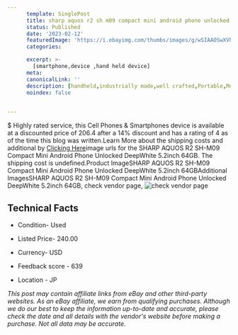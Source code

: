 ```yaml
---
      template: SinglePost
      title: sharp aquos r2 sh m09 compact mini android phone unlocked deepwhite 5 2inch 64gb
      status: Published
      date: '2023-02-12'
      featuredImage: 'https://i.ebayimg.com/thumbs/images/g/wSIAAOSwXVhjmCXg/s-l225.jpg'
      categories: 

      excerpt: >-
        [smartphone,device ,hand held device]
      meta:
      canonicalLink: ''
      description: [handheld,industrially made,well crafted,Portable,Mobile,Compact,Convenient,Lightweight,Maneuverable,Man-portable,Miniature,Carriable,Hand-held,Light,Holdable,Transportable,Mobile device,Pocket-sized,On-the-go,Wireless,Cordless,Compact size,Convenient size, smartphone,device ,hand held device]
      noindex: false

        
---
```

$
    Highly rated service, this Cell Phones & Smartphones device is available at a discounted price of 206.4 after a 14% discount and has a rating of 4 as of the time this blog was written.Learn More about the shipping costs and additional by [Clicking Here](https://www.ebay.com/itm/285009832540?hash=item425be8ea5c%3Ag%3AwSIAAOSwXVhjmCXg&amdata=enc%3AAQAHAAAA4G6w3MVvlkyuXLFUb5x1O6v%2B5C772j68ht%2BwdLorU8SJjLNX2E87olPl2hIPIlZ2Ge3qauQVdFeJuw0LxLp9hUmUd1zKNukEKCPq4C%2FGiSqAXTlmnib5bdioGAe%2Bd%2Bhp%2FqzzisA%2FV60uK%2FFAcsKgzQom2PkIMmS9naRrW%2FUjYFID6wgvZbWSEWFX3JBd23S0QjKHQ97K%2FwydVDXzJmZR3lvpXPPgdzzf2b5ATKh9Ry1tW4KY1vLHN4%2Bl8KQgVyYukjdXbqyKaWtfGZ7e5cXAU8K5xZ0AMF%2Fzi88rLfsJTLBr&mkevt=1&mkcid=1&mkrid=711-53200-19255-0&campid=%253CePNCampaignId%253E&customid=%253CreferenceId%253E&toolid=10049)image urls for the SHARP AQUOS R2 SH-M09 Compact Mini Android Phone Unlocked DeepWhite 5.2inch 64GB. The shipping cost is undefined.Product ImageSHARP AQUOS R2 SH-M09 Compact Mini Android Phone Unlocked DeepWhite 5.2inch 64GBAdditional ImagesSHARP AQUOS R2 SH-M09 Compact Mini Android Phone Unlocked DeepWhite 5.2inch 64GB, check vendor page, ![check vendor page](https://origin-galleryplus.ebayimg.com/ws/web/285009832540_2_0_1/225x225.jpg,https://origin-galleryplus.ebayimg.com/ws/web/285009832540_3_0_1/225x225.jpg,https://origin-galleryplus.ebayimg.com/ws/web/285009832540_4_0_1/225x225.jpg,https://origin-galleryplus.ebayimg.com/ws/web/285009832540_5_0_1/225x225.jpg,https://origin-galleryplus.ebayimg.com/ws/web/285009832540_6_0_1/225x225.jpg)
    
    

 ## Technical Facts 



     
      

 - Condition- Used 


      

 - Listed Price- 240.00 


      

 - Currency- USD 


      

 - Feedback score - 639 


      

 - Location - JP 


      
      

 *_This post may contain affiliate links from eBay and other third-party websites. As an eBay affiliate, we earn from qualifying purchases. Although we do our best to keep the information up-to-date and accurate, please check the date and all details with the vendor's website before making a purchase. Not all data may be accurate._*



    
    
    
    
    